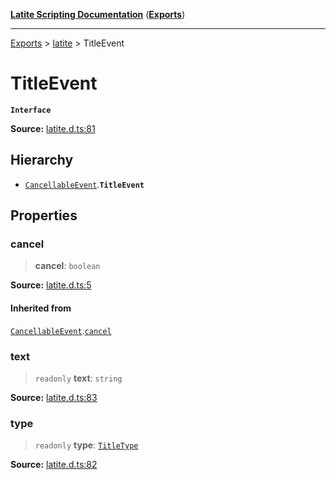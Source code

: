 [**Latite Scripting Documentation**](../../README.md) ([**Exports**](../../exports.md))

---

[Exports](../../exports.md) > [latite](../index.md) > TitleEvent

# TitleEvent

**`Interface`**

**Source:** [latite.d.ts:81](https://github.com/EpiclyRaspberry/latitescripting.github.io/blob/0717eac/definitions/latite.d.ts#L81)

## Hierarchy

- [`CancellableEvent`](interface.CancellableEvent.md).**`TitleEvent`**

## Properties

### cancel

> **cancel**: `boolean`

**Source:** [latite.d.ts:5](https://github.com/EpiclyRaspberry/latitescripting.github.io/blob/0717eac/definitions/latite.d.ts#L5)

#### Inherited from

[`CancellableEvent`](interface.CancellableEvent.md).[`cancel`](interface.CancellableEvent.md#cancel)

### text

> `readonly` **text**: `string`

**Source:** [latite.d.ts:83](https://github.com/EpiclyRaspberry/latitescripting.github.io/blob/0717eac/definitions/latite.d.ts#L83)

### type

> `readonly` **type**: [`TitleType`](../type-aliases/type-alias.TitleType.md)

**Source:** [latite.d.ts:82](https://github.com/EpiclyRaspberry/latitescripting.github.io/blob/0717eac/definitions/latite.d.ts#L82)
